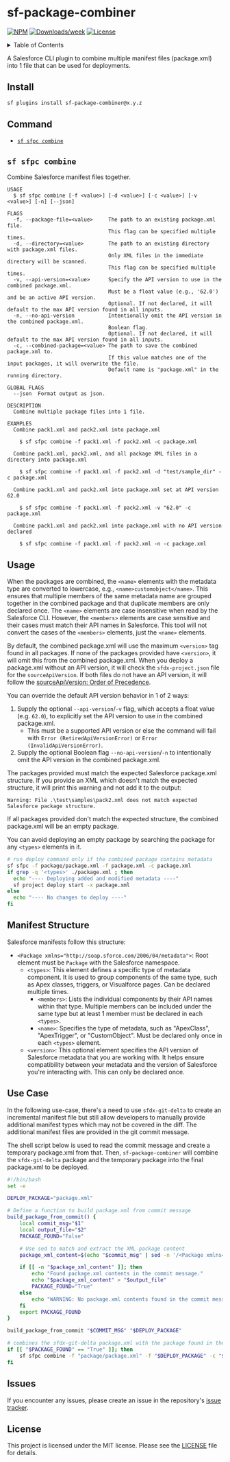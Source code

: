 # sf-package-combiner

[![NPM](https://img.shields.io/npm/v/sf-package-combiner.svg?label=sf-package-combiner)](https://www.npmjs.com/package/sf-package-combiner) [![Downloads/week](https://img.shields.io/npm/dw/sf-package-combiner.svg)](https://npmjs.org/package/sf-package-combiner) [![License](https://img.shields.io/badge/License-MIT-yellow.svg)](https://raw.githubusercontent.com/mcarvin8/sf-package-combiner/refs/heads/main/LICENSE.md)

<!-- TABLE OF CONTENTS -->
<details>
  <summary>Table of Contents</summary>

- [Install](#install)
- [Command](#command)
  - [`sf-sfpc-combine`](#sf-sfpc-combine)
- [Usage](#usage)
- [Manifest-Structure](#manifest-structure)
- [Use Case](#use-case)
- [Issues](#issues)
- [License](#license)
</details>

A Salesforce CLI plugin to combine multiple manifest files (package.xml) into 1 file that can be used for deployments.

## Install

```bash
sf plugins install sf-package-combiner@x.y.z
```

## Command

<!-- commands -->

- [`sf sfpc combine`](#sf-sfpc-combine)

## `sf sfpc combine`

Combine Salesforce manifest files together.

```
USAGE
  $ sf sfpc combine [-f <value>] [-d <value>] [-c <value>] [-v <value>] [-n] [--json]

FLAGS
  -f, --package-file=<value>     The path to an existing package.xml file.
                                 This flag can be specified multiple times.
  -d, --directory=<value>        The path to an existing directory with package.xml files.
                                 Only XML files in the immediate directory will be scanned.
                                 This flag can be specified multiple times.
  -v, --api-version=<value>      Specify the API version to use in the combined package.xml.
                                 Must be a float value (e.g., '62.0') and be an active API version.
                                 Optional. If not declared, it will default to the max API version found in all inputs.
  -n, --no-api-version           Intentionally omit the API version in the combined package.xml.
                                 Boolean flag.
                                 Optional. If not declared, it will default to the max API version found in all inputs.
  -c, --combined-package=<value> The path to save the combined package.xml to.
                                 If this value matches one of the input packages, it will overwrite the file.
                                 Default name is "package.xml" in the running directory.

GLOBAL FLAGS
  --json  Format output as json.

DESCRIPTION
  Combine multiple package files into 1 file.

EXAMPLES
  Combine pack1.xml and pack2.xml into package.xml

    $ sf sfpc combine -f pack1.xml -f pack2.xml -c package.xml

  Combine pack1.xml, pack2.xml, and all package XML files in a directory into package.xml

    $ sf sfpc combine -f pack1.xml -f pack2.xml -d "test/sample_dir" -c package.xml

  Combine pack1.xml and pack2.xml into package.xml set at API version 62.0

    $ sf sfpc combine -f pack1.xml -f pack2.xml -v "62.0" -c package.xml

  Combine pack1.xml and pack2.xml into package.xml with no API version declared

    $ sf sfpc combine -f pack1.xml -f pack2.xml -n -c package.xml
```

<!-- commandsstop -->

## Usage

When the packages are combined, the `<name>` elements with the metadata type are converted to lowercase, e.g., `<name>customobject</name>`. This ensures that multiple members of the same metadata name are grouped together in the combined package and that duplicate members are only declared once. The `<name>` elements are case insensitive when read by the Salesforce CLI. However, the `<members>` elements are case sensitive and their cases must match their API names in Salesforce. This tool will not convert the cases of the `<members>` elements, just the `<name>` elements.

By default, the combined package.xml will use the maximum `<version>` tag found in all packages. If none of the packages provided have `<version>`, it will omit this from the combined package.xml. When you deploy a package.xml without an API version, it will check the `sfdx-project.json` file for the `sourceApiVersion`. If both files do not have an API version, it will follow the [sourceApiVersion: Order of Precedence](https://developer.salesforce.com/docs/atlas.en-us.sfdx_setup.meta/sfdx_setup/sfdx_setup_apiversion.htm).

You can override the default API version behavior in 1 of 2 ways:

1. Supply the optional `--api-version`/`-v` flag, which accepts a float value (e.g. `62.0`), to explicitly set the API version to use in the combined package.xml.
   - This must be a supported API version or else the command will fail with `Error (RetiredApiVersionError)` or `Error (InvalidApiVersionError)`.
2. Supply the optional Boolean flag `--no-api-version`/`-n` to intentionally omit the API version in the combined package.xml.

The packages provided must match the expected Salesforce package.xml structure. If you provide an XML which doesn't match the expected structure, it will print this warning and not add it to the output:

```
Warning: File .\test\samples\pack2.xml does not match expected Salesforce package structure.
```

If all packages provided don't match the expected structure, the combined package.xml will be an empty package.

You can avoid deploying an empty package by searching the package for any `<types>` elements in it.

```bash
# run deploy command only if the combined package contains metadata
sf sfpc -f package/package.xml -f package.xml -c package.xml
if grep -q '<types>' ./package.xml ; then
  echo "---- Deploying added and modified metadata ----"
  sf project deploy start -x package.xml
else
  echo "---- No changes to deploy ----"
fi
```

## Manifest Structure

Salesforce manifests follow this structure:

- `<Package xmlns="http://soap.sforce.com/2006/04/metadata">`: Root element must be `Package` with the Salesforce namespace.
  - `<types>`: This element defines a specific type of metadata component. It is used to group components of the same type, such as Apex classes, triggers, or Visualforce pages. Can be declared multiple times.
    - `<members>`: Lists the individual components by their API names within that type. Multiple members can be included under the same type but at least 1 member must be declared in each `<types>`.
    - `<name>`: Specifies the type of metadata, such as "ApexClass", "ApexTrigger", or "CustomObject". Must be declared only once in each `<types>` element.
  - `<version>`: This optional element specifies the API version of Salesforce metadata that you are working with. It helps ensure compatibility between your metadata and the version of Salesforce you're interacting with. This can only be declared once.

## Use Case

In the following use-case, there's a need to use `sfdx-git-delta` to create an incremental manifest file but still allow developers to manually provide additional manifest types which may not be covered in the diff. The additional manifest files are provided in the git commit message.

The shell script below is used to read the commit message and create a temporary package.xml from that. Then, `sf-package-combiner` will combine the `sfdx-git-delta` package and the temporary package into the final package.xml to be deployed.

```bash
#!/bin/bash
set -e

DEPLOY_PACKAGE="package.xml"

# Define a function to build package.xml from commit message
build_package_from_commit() {
    local commit_msg="$1"
    local output_file="$2"
    PACKAGE_FOUND="False"

    # Use sed to match and extract the XML package content
    package_xml_content=$(echo "$commit_msg" | sed -n '/<Package xmlns=".*">/,/<\/Package>/p')

    if [[ -n "$package_xml_content" ]]; then
        echo "Found package.xml contents in the commit message."
        echo "$package_xml_content" > "$output_file"
        PACKAGE_FOUND="True"
    else
        echo "WARNING: No package.xml contents found in the commit message."
    fi
    export PACKAGE_FOUND
}

build_package_from_commit "$COMMIT_MSG" "$DEPLOY_PACKAGE"

# combines the sfdx-git-delta package.xml with the package found in the commit message
if [[ "$PACKAGE_FOUND" == "True" ]]; then
    sf sfpc combine -f "package/package.xml" -f "$DEPLOY_PACKAGE" -c "$DEPLOY_PACKAGE"
fi
```

## Issues

If you encounter any issues, please create an issue in the repository's [issue tracker](https://github.com/mcarvin8/sf-package-combiner/issues).

## License

This project is licensed under the MIT license. Please see the [LICENSE](https://raw.githubusercontent.com/mcarvin8/sf-package-combiner/main/LICENSE.md) file for details.
